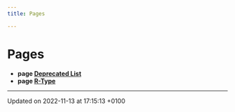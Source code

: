 ```yaml
---
title: Pages

---
```


# Pages




* **page [Deprecated List](Pages/deprecated.md#page-deprecated)** 
* **page [R-Type](Pages/)** 



-------------------------------

Updated on 2022-11-13 at 17:15:13 +0100
